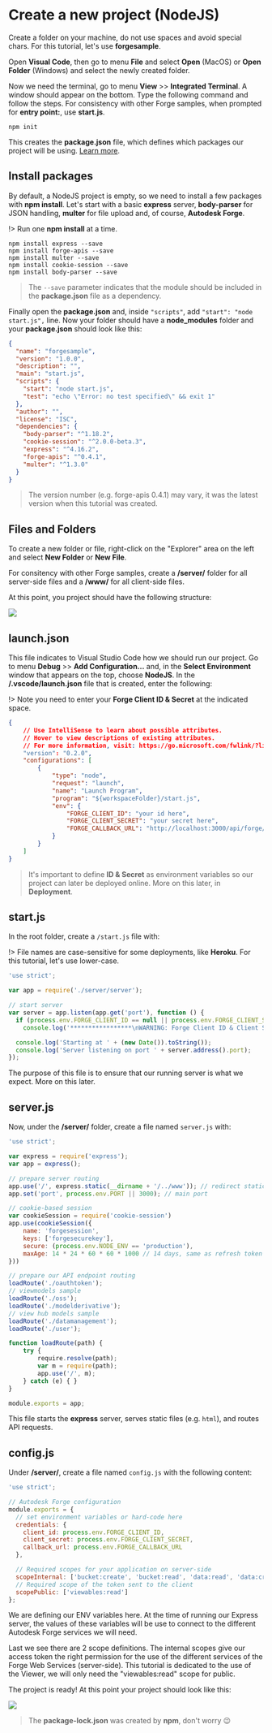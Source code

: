 # Create a new project (NodeJS)

Create a folder on your machine, do not use spaces and avoid special chars. For this tutorial, let's use **forgesample**.

Open **Visual Code**, then go to menu **File** and select **Open** (MacOS) or **Open Folder** (Windows) and select the newly created folder. 

Now we need the terminal, go to menu **View** >> **Integrated Terminal**. A window should appear on the bottom. Type the following command and follow the steps. For consistency with other Forge samples, when prompted for **entry point:**, use **start.js**.

```
npm init
```

This creates the **package.json** file, which defines which packages our project will be using. [Learn more](https://docs.npmjs.com/files/package.json).

## Install packages

By default, a NodeJS project is empty, so we need to install a few packages with **npm install**. Let's start with a basic **express** server, **body-parser** for JSON handling, **multer** for file upload and, of course, **Autodesk Forge**.

!> Run one **npm install** at a time.

```
npm install express --save
npm install forge-apis --save
npm install multer --save
npm install cookie-session --save
npm install body-parser --save
```

> The `--save` parameter indicates that the module should be included in the **package.json** file as a dependency.

Finally open the **package.json** and, inside `"scripts"`, add `"start": "node start.js",` line. Now your folder should have a **node_modules** folder and your **package.json** should look like this:

```json
{
  "name": "forgesample",
  "version": "1.0.0",
  "description": "",
  "main": "start.js",
  "scripts": {
    "start": "node start.js",
    "test": "echo \"Error: no test specified\" && exit 1"
  },
  "author": "",
  "license": "ISC",
  "dependencies": {
    "body-parser": "^1.18.2",
    "cookie-session": "^2.0.0-beta.3",
    "express": "^4.16.2",
    "forge-apis": "^0.4.1",
    "multer": "^1.3.0"
  }
}

```

> The version number (e.g. forge-apis 0.4.1) may vary, it was the latest version when this tutorial was created.

## Files and Folders

To create a new folder or file, right-click on the "Explorer" area on the left and select **New Folder** or **New File**.

For consitency with other Forge samples, create a **/server/** folder for all server-side files and a **/www/** for all client-side files.

At this point, you project should have the following structure:

![](_media/nodejs/vs_code_explorer.png) 

## launch.json

This file indicates to Visual Studio Code how we should run our project. Go to menu **Debug** >> **Add Configuration...** and, in the **Select Environment** window that appears on the top, choose **NodeJS**. In the **/.vscode/launch.json** file that is created, enter the following:

!> Note you need to enter your **Forge Client ID & Secret** at the indicated space.

```json
{
    // Use IntelliSense to learn about possible attributes.
    // Hover to view descriptions of existing attributes.
    // For more information, visit: https://go.microsoft.com/fwlink/?linkid=830387
    "version": "0.2.0",
    "configurations": [
        {
            "type": "node",
            "request": "launch",
            "name": "Launch Program",
            "program": "${workspaceFolder}/start.js",
            "env": {
                "FORGE_CLIENT_ID": "your id here",
                "FORGE_CLIENT_SECRET": "your secret here",
                "FORGE_CALLBACK_URL": "http://localhost:3000/api/forge/callback/oauth"
            }
        }
    ]
}
```

> It's important to define **ID & Secret** as environment variables so our project can later be deployed online. More on this later, in **Deployment**.

## start.js

In the root folder, create a `/start.js` file with:

!> File names are case-sensitive for some deployments, like **Heroku**. For this tutorial, let's use lower-case.

```javascript
'use strict';

var app = require('./server/server');

// start server
var server = app.listen(app.get('port'), function () {
  if (process.env.FORGE_CLIENT_ID == null || process.env.FORGE_CLIENT_SECRET == null)
    console.log('*****************\nWARNING: Forge Client ID & Client Secret not defined as environment variables.\n*****************');

  console.log('Starting at ' + (new Date()).toString());
  console.log('Server listening on port ' + server.address().port);
});
```

The purpose of this file is to ensure that our running server is what we expect. More on this later.

## server.js

Now, under the **/server/** folder, create a file named `server.js` with:

```javascript
'use strict';

var express = require('express');
var app = express();

// prepare server routing
app.use('/', express.static(__dirname + '/../www')); // redirect static calls
app.set('port', process.env.PORT || 3000); // main port

// cookie-based session
var cookieSession = require('cookie-session')
app.use(cookieSession({
    name: 'forgesession',
    keys: ['forgesecurekey'],
    secure: (process.env.NODE_ENV == 'production'),
    maxAge: 14 * 24 * 60 * 60 * 1000 // 14 days, same as refresh token
}))

// prepare our API endpoint routing
loadRoute('./oauthtoken');
// viewmodels sample
loadRoute('./oss');
loadRoute('./modelderivative');
// view hub models sample
loadRoute('./datamanagement');
loadRoute('./user');

function loadRoute(path) {
    try {
        require.resolve(path);
        var m = require(path);
        app.use('/', m);
    } catch (e) { }
}

module.exports = app;
```

This file starts the **express** server, serves static files (e.g. `html`), and routes API requests.

## config.js

Under **/server/**, create a file named `config.js` with the following content:

```javascript
'use strict';

// Autodesk Forge configuration
module.exports = {
  // set environment variables or hard-code here
  credentials: {
    client_id: process.env.FORGE_CLIENT_ID,
    client_secret: process.env.FORGE_CLIENT_SECRET,
    callback_url: process.env.FORGE_CALLBACK_URL
  },

  // Required scopes for your application on server-side
  scopeInternal: ['bucket:create', 'bucket:read', 'data:read', 'data:create', 'data:write'],
  // Required scope of the token sent to the client
  scopePublic: ['viewables:read']
};
```

We are defining our ENV variables here. At the time of running our Express server, the values of these variables will be use to connect to the different Autodesk Forge services we will need.

Last we see there are 2 scope definitions. The internal scopes give our access token the right permission for the use of the different services of the Forge Web Services (server-side). This tutorial is dedicated to the use of the Viewer, we will only need the "viewables:read" scope for public.

The project is ready! At this point your project should look like this:

![](_media/nodejs/vs_code_project.png) 

> The **package-lock.json** was created by **npm**, don't worry :wink: 